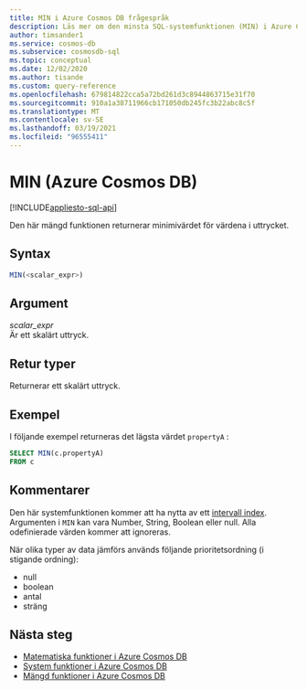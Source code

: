 ```yaml
---
title: MIN i Azure Cosmos DB frågespråk
description: Läs mer om den minsta SQL-systemfunktionen (MIN) i Azure Cosmos DB.
author: timsander1
ms.service: cosmos-db
ms.subservice: cosmosdb-sql
ms.topic: conceptual
ms.date: 12/02/2020
ms.author: tisande
ms.custom: query-reference
ms.openlocfilehash: 679814822cca5a72bd261d3c8944863715e31f70
ms.sourcegitcommit: 910a1a38711966cb171050db245fc3b22abc8c5f
ms.translationtype: MT
ms.contentlocale: sv-SE
ms.lasthandoff: 03/19/2021
ms.locfileid: "96555411"
---
```

# <a name="min-azure-cosmos-db"></a>MIN (Azure Cosmos DB)
[!INCLUDE[appliesto-sql-api](includes/appliesto-sql-api.md)]

Den här mängd funktionen returnerar minimivärdet för värdena i uttrycket.
  
## <a name="syntax"></a>Syntax
  
```sql
MIN(<scalar_expr>)  
```  
  
## <a name="arguments"></a>Argument
  
*scalar_expr*  
   Är ett skalärt uttryck. 
  
## <a name="return-types"></a>Retur typer
  
Returnerar ett skalärt uttryck.  
  
## <a name="examples"></a>Exempel
  
I följande exempel returneras det lägsta värdet `propertyA` :
  
```sql
SELECT MIN(c.propertyA)
FROM c
```  

## <a name="remarks"></a>Kommentarer

Den här systemfunktionen kommer att ha nytta av ett [intervall index](index-policy.md#includeexclude-strategy). Argumenten i `MIN` kan vara Number, String, Boolean eller null. Alla odefinierade värden kommer att ignoreras.

När olika typer av data jämförs används följande prioritetsordning (i stigande ordning):

- null
- boolean
- antal
- sträng

## <a name="next-steps"></a>Nästa steg

- [Matematiska funktioner i Azure Cosmos DB](sql-query-mathematical-functions.md)
- [System funktioner i Azure Cosmos DB](sql-query-system-functions.md)
- [Mängd funktioner i Azure Cosmos DB](sql-query-aggregate-functions.md)
